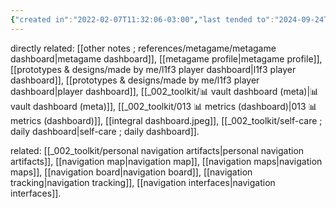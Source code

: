 ```yaml
---
{"created in":"2022-02-07T11:32:06-03:00","last tended to":"2024-09-24T16:23:39-03:00","tags":["UIdesign","interfacedesign","lab","art","🌱"],"dg-publish":true,"relevancescore":88,"notestage":["🌱"],"permalink":"/responses/lab/dashboards/","dgPassFrontmatter":true,"created":"2022-02-07T11:32:06.235-03:00","updated":"2024-09-24T16:23:39.552-03:00"}
---
```


directly related: [[other notes ; references/metagame/metagame dashboard\|metagame dashboard]], [[metagame profile\|metagame profile]], [[prototypes & designs/made by me/l1f3 player dashboard\|l1f3 player dashboard]], [[prototypes & designs/made by me/l1f3 player dashboard\|player dashboard]], [[_002_toolkit/📊 vault dashboard (meta)\|📊 vault dashboard (meta)]], [[_002_toolkit/013 📊 metrics (dashboard)\|013 📊 metrics (dashboard)]], [[integral dashboard.jpeg]], [[_002_toolkit/self-care ; daily dashboard\|self-care ; daily dashboard]].

related: [[_002_toolkit/personal navigation artifacts\|personal navigation artifacts]], [[navigation map\|navigation map]], [[navigation maps\|navigation maps]], [[navigation board\|navigation board]], [[navigation tracking\|navigation tracking]], [[navigation interfaces\|navigation interfaces]].
